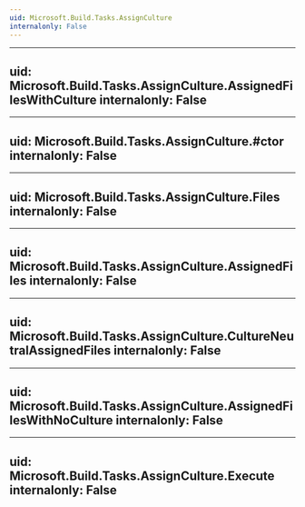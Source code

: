 ```yaml
---
uid: Microsoft.Build.Tasks.AssignCulture
internalonly: False
---
```


---
uid: Microsoft.Build.Tasks.AssignCulture.AssignedFilesWithCulture
internalonly: False
---

---
uid: Microsoft.Build.Tasks.AssignCulture.#ctor
internalonly: False
---

---
uid: Microsoft.Build.Tasks.AssignCulture.Files
internalonly: False
---

---
uid: Microsoft.Build.Tasks.AssignCulture.AssignedFiles
internalonly: False
---

---
uid: Microsoft.Build.Tasks.AssignCulture.CultureNeutralAssignedFiles
internalonly: False
---

---
uid: Microsoft.Build.Tasks.AssignCulture.AssignedFilesWithNoCulture
internalonly: False
---

---
uid: Microsoft.Build.Tasks.AssignCulture.Execute
internalonly: False
---

